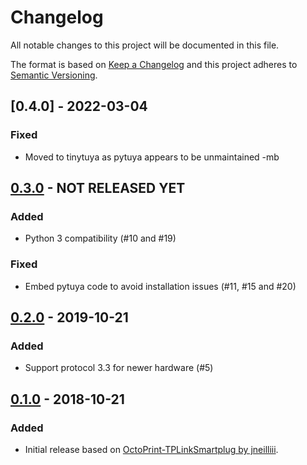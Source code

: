# Changelog
All notable changes to this project will be documented in this file.

The format is based on [Keep a Changelog](http://keepachangelog.com/en/1.0.0/)
and this project adheres to [Semantic Versioning](http://semver.org/spec/v2.0.0.html).

## [0.4.0] - 2022-03-04
### Fixed
- Moved to tinytuya as pytuya appears to be unmaintained -mb

## [0.3.0] - NOT RELEASED YET
### Added
- Python 3 compatibility (#10 and #19)

### Fixed
- Embed pytuya code to avoid installation issues (#11, #15 and #20)

## [0.2.0] - 2019-10-21
### Added
- Support protocol 3.3 for newer hardware (#5)

## [0.1.0] - 2018-10-21
### Added
- Initial release based on [OctoPrint-TPLinkSmartplug by jneilliii](https://github.com/jneilliii/OctoPrint-TPLinkSmartplug).

[0.1.0]: https://github.com/ziirish/OctoPrint-TuyaSmartplug/tree/0.1.0
[0.2.0]: https://github.com/ziirish/OctoPrint-TuyaSmartplug/tree/0.2.0
[0.3.0]: https://github.com/ziirish/OctoPrint-TuyaSmartplug/tree/0.3.0
